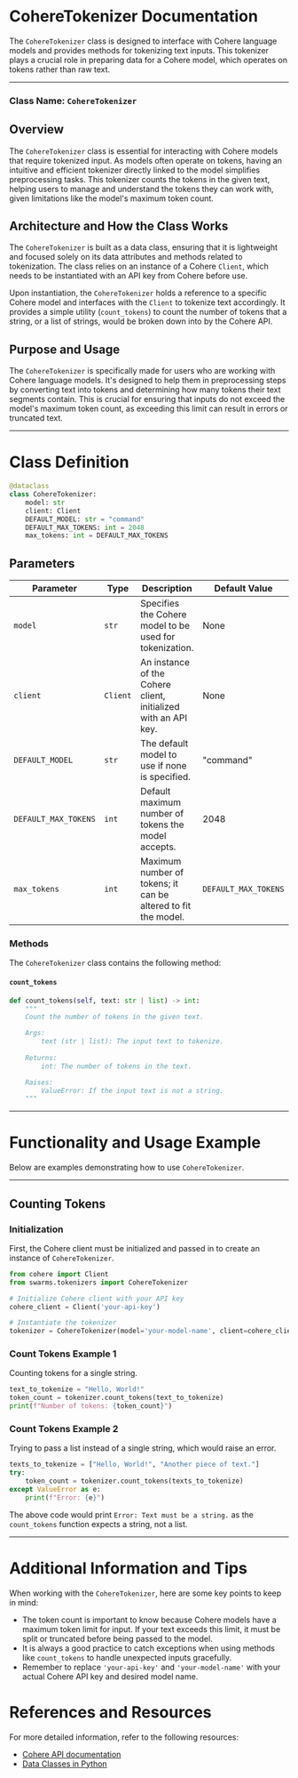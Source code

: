 # CohereTokenizer Documentation

The `CohereTokenizer` class is designed to interface with Cohere language models and provides methods for tokenizing text inputs. This tokenizer plays a crucial role in preparing data for a Cohere model, which operates on tokens rather than raw text.

---

### Class Name: `CohereTokenizer`

## Overview

The `CohereTokenizer` class is essential for interacting with Cohere models that require tokenized input. As models often operate on tokens, having an intuitive and efficient tokenizer directly linked to the model simplifies preprocessing tasks. This tokenizer counts the tokens in the given text, helping users to manage and understand the tokens they can work with, given limitations like the model's maximum token count.

## Architecture and How the Class Works

The `CohereTokenizer` is built as a data class, ensuring that it is lightweight and focused solely on its data attributes and methods related to tokenization. The class relies on an instance of a Cohere `Client`, which needs to be instantiated with an API key from Cohere before use. 

Upon instantiation, the `CohereTokenizer` holds a reference to a specific Cohere model and interfaces with the `Client` to tokenize text accordingly. It provides a simple utility (`count_tokens`) to count the number of tokens that a string, or a list of strings, would be broken down into by the Cohere API.

## Purpose and Usage

The `CohereTokenizer` is specifically made for users who are working with Cohere language models. It's designed to help them in preprocessing steps by converting text into tokens and determining how many tokens their text segments contain. This is crucial for ensuring that inputs do not exceed the model's maximum token count, as exceeding this limit can result in errors or truncated text.

---

# Class Definition

```python
@dataclass
class CohereTokenizer:
    model: str
    client: Client
    DEFAULT_MODEL: str = "command"
    DEFAULT_MAX_TOKENS: int = 2048
    max_tokens: int = DEFAULT_MAX_TOKENS
```

## Parameters

| Parameter          | Type           | Description                                                   | Default Value |
| ------------------ | -------------- | ------------------------------------------------------------- | ------------- |
| `model`            | `str`          | Specifies the Cohere model to be used for tokenization.       | None          |
| `client`           | `Client`       | An instance of the Cohere client, initialized with an API key.| None          |
| `DEFAULT_MODEL`    | `str`          | The default model to use if none is specified.                | "command"     |
| `DEFAULT_MAX_TOKENS`| `int`         | Default maximum number of tokens the model accepts.           | 2048          |
| `max_tokens`       | `int`          | Maximum number of tokens; it can be altered to fit the model. | `DEFAULT_MAX_TOKENS`|

### Methods

The `CohereTokenizer` class contains the following method:

#### `count_tokens`

```python
def count_tokens(self, text: str | list) -> int:
    """
    Count the number of tokens in the given text.

    Args:
        text (str | list): The input text to tokenize.
        
    Returns:
        int: The number of tokens in the text.

    Raises:
        ValueError: If the input text is not a string.
    """
```

---

# Functionality and Usage Example

Below are examples demonstrating how to use `CohereTokenizer`.

---

## Counting Tokens

### Initialization

First, the Cohere client must be initialized and passed in to create an instance of `CohereTokenizer`.

```python
from cohere import Client
from swarms.tokenizers import CohereTokenizer

# Initialize Cohere client with your API key
cohere_client = Client('your-api-key')

# Instantiate the tokenizer
tokenizer = CohereTokenizer(model='your-model-name', client=cohere_client)
```

### Count Tokens Example 1

Counting tokens for a single string.

```python
text_to_tokenize = "Hello, World!"
token_count = tokenizer.count_tokens(text_to_tokenize)
print(f"Number of tokens: {token_count}")
```

### Count Tokens Example 2

Trying to pass a list instead of a single string, which would raise an error.

```python
texts_to_tokenize = ["Hello, World!", "Another piece of text."]
try:
    token_count = tokenizer.count_tokens(texts_to_tokenize)
except ValueError as e:
    print(f"Error: {e}")
```

The above code would print `Error: Text must be a string.` as the `count_tokens` function expects a string, not a list.

---

# Additional Information and Tips

When working with the `CohereTokenizer`, here are some key points to keep in mind:

- The token count is important to know because Cohere models have a maximum token limit for input. If your text exceeds this limit, it must be split or truncated before being passed to the model.
- It is always a good practice to catch exceptions when using methods like `count_tokens` to handle unexpected inputs gracefully.
- Remember to replace `'your-api-key'` and `'your-model-name'` with your actual Cohere API key and desired model name.

# References and Resources

For more detailed information, refer to the following resources:

- [Cohere API documentation](https://docs.cohere.ai/)
- [Data Classes in Python](https://docs.python.org/3/library/dataclasses.html)

